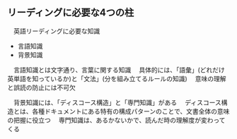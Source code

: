 ## リーディングに必要な4つの柱
　英語リーディングに必要な知識
- 言語知識
- 背景知識

　言語知識とは文字通り、言葉に関する知識
　具体的には、「語彙」(どれだけ英単語を知っているか)と「文法」(分を組み立てるルールの知識)
　意味の理解と誤読の防止には不可欠

　背景知識には、「ディスコース構造」と「専門知識」がある
　ディスコース構造とは、各種ドキュメントにある特有の構成パターンのことで、文書全体の意味の把握に役立つ
　専門知識は、あるかないかで、読んだ時の理解度が変わってくる
